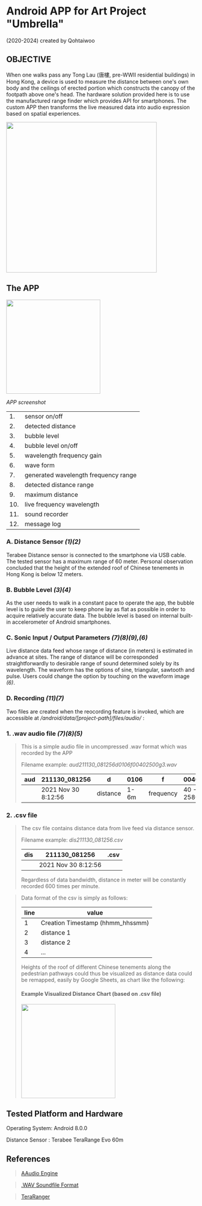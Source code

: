 # Android APP for Art Project "Umbrella"
 (2020-2024) created by Qohtaiwoo

## OBJECTIVE

When one walks pass any Tong Lau (唐樓, pre-WWII residential buildings) in Hong Kong, a device is used to measure the distance between one's own body and the ceilings of
erected portion which constructs the canopy of the footpath above one's head. The hardware solution provided here is to use the manufactured range finder which provides API for smartphones.
The custom APP then transforms the live measured data into audio expression based on spatial experiences. 

<img src="https://i.ibb.co/s6hPfV3/illustrate-wav.jpg" width="400" border="0">

## The APP
 
<img src="https://i.ibb.co/NsGNQdx/app-screenshot.jpg" width="250" border="0">

_APP screenshot_

||  |
|---|--------------- |
|1. | sensor on/off |
|2. | detected distance|
|3. | bubble level|
|4. | bubble level on/off |
|5. | wavelength frequency gain |
|6. | wave form |
|7. | generated wavelength frequency range |
|8. | detected distance range |
|9. | maximum distance |
|10. | live frequency wavelength |
|11. | sound recorder |
|12. | message log |


### A. Distance Sensor _(1)(2)_

Terabee Distance sensor is connected to the smartphone via USB cable. The tested sensor has a maximum range of 60 meter. Personal observation concluded that the height of the extended roof of Chinese tenements in Hong Kong is below 12 meters.

### B. Bubble Level _(3)(4)_

As the user needs to walk in a constant pace to operate the app, the bubble level is to guide the user to keep phone lay as flat as possible in order to acquire relatively accurate data. The bubble level is based on internal built-in accelerometer of Android smartphones. 

### C. Sonic Input / Output Parameters _(7)(8)(9),(6)_

Live distance data feed whose range of distance (in meters) is estimated in advance at sites.
The range of distance will be corresponded straightforwardly to desirable range of sound determined solely by its wavelength.
The waveform has the options of sine, triangular, sawtooth and pulse. Users could change the option by touching on the waveform image _(6)_.

### D. Recording _(11)(7)_

Two files are created when the reocording feature is invoked, which
are accessible at _/android/data/[project-path]/files/audio/_ :

### 1. .wav audio file _(7)(8)(5)_
>This is a simple audio file in uncompressed .wav format which was recorded by the APP
>  
>Filename example:
>_aud211130_081256d0106f00402500g3.wav_
>
>|aud| 211130_081256|d|0106|f|00402500|g|3|.wav |
>|---|--------------|-|----|-|---------|-|-|---- |
>|   | 2021 Nov 30 8:12:56|distance|1-6m|frequency|40 - 2580Hz|amplitude gain|x3| |
>
### 2. .csv file  
>The csv file contains distance data from live feed via distance sensor.
>   
>Filename example:
>_dis211130_081256.csv_
>
>|dis| 211130_081256|.csv |
>|---|--------------|---- |
>|   | 2021 Nov 30 8:12:56| |
>   
>Regardless of data bandwidth, distance in meter will be constantly
>recorded 600 times per minute.

>Data format of the csv  is simply as follows:
>   
>|line| value |
>|---|---------- |
>| 1  | Creation Timestamp (hhmm_hhssmm) |
>| 2  |  distance 1 |   
>| 3  |  distance 2 |   
>| 4  |  ... |   
>   
>Heights of the roof of different Chinese tenements along the pedestrian pathways could thus be visualized
>as distance data could be remapped, easily by Google Sheets, as chart like the following:
>
>#### Example Visualized Distance Chart (based on .csv file)
><img src="https://i.ibb.co/R4DTWF4/sketch-1662554043749.jpg" height="250">
>
>


## Tested Platform and Hardware

Operating System: Android 8.0.0

Distance Sensor : Terabee TeraRange Evo 60m

## References

>[AAudio Engine](https://developer.android.com/ndk/guides/audio/aaudio/aaudio)

>[.WAV Soundfile Format ](http://soundfile.sapp.org/doc/WaveFormat/)

>[TeraRanger](https://www.terabee.com/shop/lidar-tof-range-finders/teraranger-evo-60m/)




